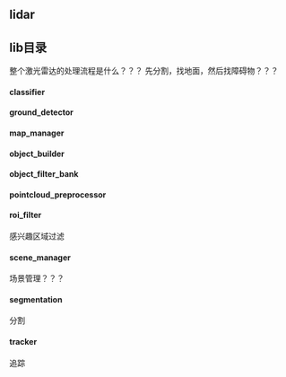 ## lidar


## lib目录
整个激光雷达的处理流程是什么？？？ 先分割，找地面，然后找障碍物？？？

#### classifier

#### ground_detector


#### map_manager


#### object_builder


#### object_filter_bank


#### pointcloud_preprocessor


#### roi_filter
感兴趣区域过滤

#### scene_manager
场景管理？？？

#### segmentation
分割

#### tracker
追踪

